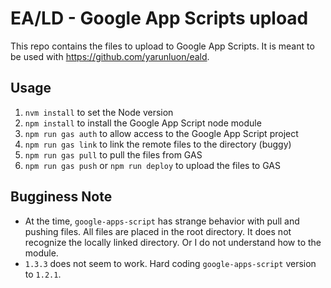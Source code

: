 # EA/LD - Google App Scripts upload
This repo contains the files to upload to Google App Scripts. It is meant to be used with https://github.com/yarunluon/eald.

## Usage
1. `nvm install` to set the Node version
1. `npm install` to install the Google App Script node module
1. `npm run gas auth` to allow access to the Google App Script project
1. `npm run gas link` to link the remote files to the directory (buggy)
1. `npm run gas pull` to pull the files from GAS
1. `npm run gas push` or `npm run deploy` to upload the files to GAS

## Bugginess Note
- At the time, `google-apps-script` has strange behavior with pull and pushing files. All files are
placed in the root directory. It does not recognize the locally linked directory. Or I do not
understand how to the module.
- `1.3.3` does not seem to work. Hard coding `google-apps-script` version to `1.2.1`.
